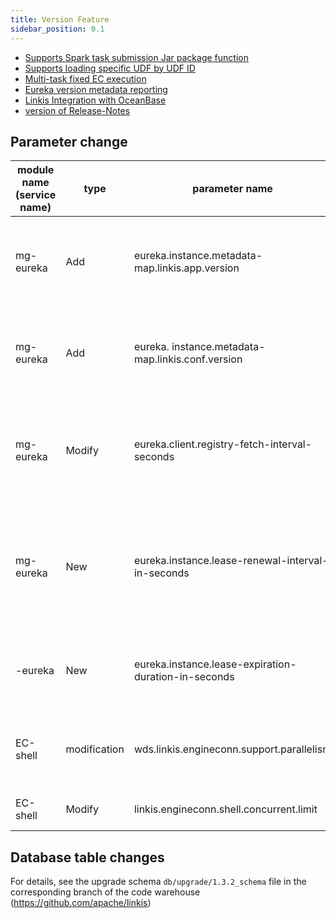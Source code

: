 ```yaml
--- 
title: Version Feature 
sidebar_position: 0.1 
--- 
```


- [Supports Spark task submission Jar package function](./spark-submit-jar.md) 
- [Supports loading specific UDF by UDF ID](./load-udf-by-udfid.md) 
- [Multi-task fixed EC execution](./ec-fix-label.md) 
- [Eureka version metadata reporting](./eureka-version-metadata.md) 
- [Linkis Integration with OceanBase](/blog/2023/03/08/linkis-integration-with-oceanbase) 
- [version of Release-Notes](/download/release-notes-1.3.2) 



## Parameter change 

| module name (service name) | type | parameter name | default value | description | 
|------|-----|-------------------------------------|-----|------------------------------|
| mg-eureka | Add | eureka.instance.metadata-map.linkis.app.version | ${linkis.app.version} | Eureka metadata report Linkis application version information | 
| mg-eureka | Add | eureka. instance.metadata-map.linkis.conf.version | None | Eureka metadata report Linkis service version information | 
| mg-eureka | Modify | eureka.client.registry-fetch-interval-seconds | 8 | Eureka Client pull service registration Information interval time (seconds) | 
| mg-eureka | New | eureka.instance.lease-renewal-interval-in-seconds | 4 | The frequency (seconds) at which eureka client sends heartbeats to the server | | mg 
-eureka | New | eureka.instance.lease-expiration-duration-in-seconds | 12 | eureka waits for the next heartbeat timeout (seconds) | | 
EC-shell | modification | wds.linkis.engineconn.support.parallelism | true | whether to enable Parallel execution of shell tasks | 
| EC-shell | Modify | linkis.engineconn.shell.concurrent.limit | 15 | Concurrent number of shell tasks | 


## Database table changes
For details, see the upgrade schema `db/upgrade/1.3.2_schema` file in the corresponding branch of the code warehouse (https://github.com/apache/linkis)